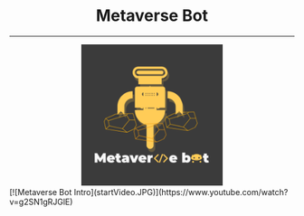 <center><h1>Metaverse Bot</h1></center>
<hr/>
<center><img src="MetaverseBot_logo_byCharlie.PNG" width="250" height="250"></center>
[![Metaverse Bot Intro](startVideo.JPG)](https://www.youtube.com/watch?v=g2SN1gRJGlE)

